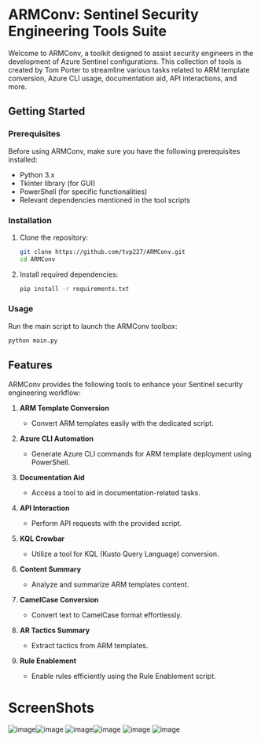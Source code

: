 # ARMConv: Sentinel Security Engineering Tools Suite

Welcome to ARMConv, a toolkit designed to assist security engineers in the development of Azure Sentinel configurations. This collection of tools is created by Tom Porter to streamline various tasks related to ARM template conversion, Azure CLI usage, documentation aid, API interactions, and more.

## Getting Started

### Prerequisites

Before using ARMConv, make sure you have the following prerequisites installed:

- Python 3.x
- Tkinter library (for GUI)
- PowerShell (for specific functionalities)
- Relevant dependencies mentioned in the tool scripts

### Installation

1. Clone the repository:

    ```bash
    git clone https://github.com/tvp227/ARMConv.git
    cd ARMConv
    ```

2. Install required dependencies:

    ```bash
    pip install -r requirements.txt
    ```

### Usage

Run the main script to launch the ARMConv toolbox:

```bash
python main.py
``````
## Features

ARMConv provides the following tools to enhance your Sentinel security engineering workflow:

1. **ARM Template Conversion**
   - Convert ARM templates easily with the dedicated script.

2. **Azure CLI Automation**
   - Generate Azure CLI commands for ARM template deployment using PowerShell.

3. **Documentation Aid**
   - Access a tool to aid in documentation-related tasks.

4. **API Interaction**
   - Perform API requests with the provided script.

5. **KQL Crowbar**
   - Utilize a tool for KQL (Kusto Query Language) conversion.

6. **Content Summary**
   - Analyze and summarize ARM templates content.

7. **CamelCase Conversion**
   - Convert text to CamelCase format effortlessly.

8. **AR Tactics Summary**
   - Extract tactics from ARM templates.

9. **Rule Enablement**
   - Enable rules efficiently using the Rule Enablement script.

# ScreenShots

 ![image](https://github.com/tvp227/ARMconv/assets/46229276/a950bab7-4c00-4750-b64a-f8888ba9b980)![image](https://github.com/tvp227/ARMconv/assets/46229276/2fe07b4f-7b47-44c7-bd8d-8165b23ff602)
![image](https://github.com/tvp227/ARMconv/assets/46229276/b18c693b-3c99-48f0-ba84-79395edd2f32)![image](https://github.com/tvp227/ARMconv/assets/46229276/7eda64a0-81f4-474f-9c6a-45dcc73b54a2)
![image](https://github.com/tvp227/ARMconv/assets/46229276/9da52664-2675-4169-ba81-28966d20c8cb) ![image](https://github.com/tvp227/ARMconv/assets/46229276/f4b25ce1-c6fd-4068-89b8-3dbc2c3630c4)



